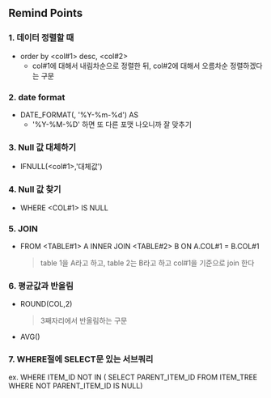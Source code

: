 ## Remind Points 
### 1. 데이터 정렬할 때 
+ order by <col#1> desc, <col#2>
   + col#1에 대해서 내림차순으로 정렬한 뒤, col#2에 대해서 오름차순 정렬하겠다는 구문

### 2. date format 
+ DATE_FORMAT(<col>, '%Y-%m-%d') AS <col>
   + '%Y-%M-%D' 하면 또 다른 포맷 나오니까 잘 맞추기

### 3. Null 값 대체하기 
+ IFNULL(<col#1>,'대체값')

### 4. Null 값 찾기 
+ WHERE <COL#1> IS NULL

### 5. JOIN 
+ FROM <TABLE#1> A
   INNER JOIN <TABLE#2> B ON A.COL#1 = B.COL#1
  > table 1을 A라고 하고, table 2는 B라고 하고 col#1을 기준으로 join 한다

### 6. 평균값과 반올림 
+ ROUND(COL,2)
  > 3째자리에서 반올림하는 구문
+ AVG(<col>)

### 7. WHERE절에 SELECT문 있는 서브쿼리 
ex. WHERE ITEM_ID NOT IN ( SELECT PARENT_ITEM_ID 
                     FROM ITEM_TREE WHERE NOT PARENT_ITEM_ID IS NULL) 
